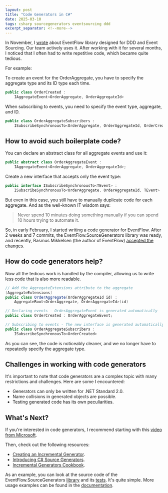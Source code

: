 ```yaml
---
layout: post
title: "Code Generators in C#"
date: 2025-03-10
tags: csharp sourcegenerators eventsourcing ddd
excerpt_separator: <!--more-->
---
```


In November, I [wrote](https://t.me/yet_another_dev/152) about EventFlow library designed for DDD and Event Sourcing. Our team actively uses it. After working with it for several months, I noticed that I often had to write repetitive code, which became quite tedious.

<!--more-->

For example:

To create an event for the OrderAggregate, you have to specify the aggregate type and its ID type each time.

``` cs
public class OrderCreated : 
    IAggregateEvent<OrderAggregate, OrderAggregateId>
```

When subscribing to events, you need to specify the event type, aggregate, and ID.

```cs
public class OrderAggregateSubscribers :
    ISubscribeSynchronousTo<OrderAggregate, OrderAggregateId, OrderCreated>
```

## How to avoid such boilerplate code?

You can declare an abstract class for all aggregate events and use it:

``` cs
public abstract class OrderAggregateEvent : 
    IAggregateEvent<OrderAggregate, OrderAggregateId>;
```

Create a new interface that accepts only the event type:

``` cs
public interface ISubscribeSynchronousTo<TEvent> : 
    ISubscribeSynchronousTo<OrderAggregate, OrderAggregateId, TEvent> 
```

But even in this case, you still have to manually duplicate code for each aggregate. And as the well-known IT wisdom says:

> Never spend 10 minutes doing something manually if you can spend 10 hours trying to automate it.

So, in early February, I started writing a code generator for EventFlow. After 2 weeks and 7 commits, the EventFlow.SourceGenerators library was ready, and recently, Rasmus Mikkelsen (the author of EventFlow) [accepted the changes](https://github.com/eventflow/EventFlow/releases/tag/v1.2.0).

## How do code generators help?

Now all the tedious work is handled by the compiler, allowing us to write less code that is also more readable.

``` cs
// Add the AggregateExtensions attribute to the aggregate
[AggregateExtensions]
public class OrderAggregate(OrderAggregateId id) :
    AggregateRoot<OrderAggregate, OrderAggregateId>(id)

// Declaring events - OrderAggregateEvent is generated automatically
public class OrderCreated : OrderAggregateEvent;

// Subscribing to events - The new interface is generated automatically
public class OrderAggregateSubscribers :
    ISubscribeSynchronousTo<OrderCreated>
```

As you can see, the code is noticeably cleaner, and we no longer have to repeatedly specify the aggregate type.

## Challenges in working with code generators

It's important to note that code generators are a complex topic with many restrictions and challenges. Here are some I encountered:

- Generators can only be written for .NET Standard 2.0.
- Name collisions in generated objects are possible.
- Testing generated code has its own peculiarities.

## What's Next?

If you're interested in code generators, I recommend starting with this [video from Microsoft](https://youtu.be/KTsyS3rDUgg).

Then, check out the following resources:

- [Creating an Incremental Generator](https://andrewlock.net/creating-a-source-generator-part-1-creating-an-incremental-source-generator/).
- [Introducing C# Source Generators](https://devblogs.microsoft.com/dotnet/introducing-c-source-generators/).
- [Incremental Generators Cookbook](https://github.com/dotnet/roslyn/blob/main/docs/features/incremental-generators.cookbook.md).

As an example, you can look at the source code of the EventFlow.SourceGenerators [library](https://github.com/eventflow/EventFlow/tree/develop-v1/Source/EventFlow.SourceGenerators) and its [tests](https://github.com/eventflow/EventFlow/tree/develop-v1/Source/EventFlow.SourceGenerators.Tests). It's quite simple. More usage examples can be found in the [documentation](https://geteventflow.net/additional/source-generation/).
